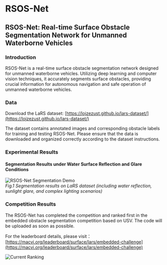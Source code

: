# RSOS-Net

## RSOS-Net: Real-time Surface Obstacle Segmentation Network for Unmanned Waterborne Vehicles

### Introduction

RSOS-Net is a real-time surface obstacle segmentation network designed for unmanned waterborne vehicles. Utilizing deep learning and computer vision techniques, it accurately segments surface obstacles, providing crucial information for autonomous navigation and safe operation of unmanned waterborne vehicles.

### Data

Download the LaRS dataset: [https://lojzezust.github.io/lars-dataset/](https://lojzezust.github.io/lars-dataset/)

The dataset contains annotated images and corresponding obstacle labels for training and testing RSOS-Net. Please ensure that the data is downloaded and organized correctly according to the dataset instructions.

### Experimental Results
#### Segmentation Results under Water Surface Reflection and Glare Conditions
![RSOS-Net Segmentation Demo](https://example.com/reflection_demo.gif)  
*Fig.1 Segmentation results on LaRS dataset (including water reflection, sunlight glare, and complex lighting scenarios)*  

### Competition Results
The RSOS-Net has completed the competition and ranked first in the embedded obstacle segmentation competition based on USV. The code will be uploaded as soon as possible.

For the leaderboard details, please visit：[https://macvi.org/leaderboard/surface/lars/embedded-challenge](https://macvi.org/leaderboard/surface/lars/embedded-challenge)

![Current Ranking](https://github.com/Yuan-Feng1998/RSOS-Net2024/blob/main/Rank.png)
